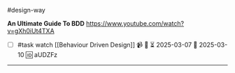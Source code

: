 #design-way

**An Ultimate Guide To BDD**
https://www.youtube.com/watch?v=gXh0iUt4TXA

- [ ] #task watch [[Behaviour Driven Design]] 📹 🔼 ⏳ 2025-03-07 📅 2025-03-10 🆔 aUDZFz
___

